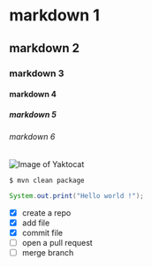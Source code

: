 # markdown 1
## markdown 2
### markdown 3
#### markdown 4
##### markdown 5
###### markdown 6

![Image of Yaktocat](https://octodex.github.com/images/yaktocat.png)

```
$ mvn clean package

```
``` Java
System.out.print("Hello world !");
```

- [x] create a repo
- [x] add file
- [x] commit file
- [ ] open a pull request
- [ ] merge branch 
